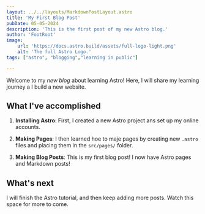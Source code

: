 ```yaml
---
layout: ../../layouts/MarkdownPostLayout.astro
title: 'My First Blog Post'
pubDate: 05-05-2024
description: 'This is the first post of my new Astro blog.'
author: 'FootRoot'
image:
    url: 'https://docs.astro.build/assets/full-logo-light.png'
    alt: 'The full Astro Logo.'
tags: ["astro", "blogging","learning in public"]

---
```


Welcome to my _new blog_ about learning Astro! Here, I will share my learning journey a I build a new website.

## What I've accomplished

1. **Installing Astro**: First, I created a new Astro project ans set up my online accounts.

2. **Making Pages**: I then learned hoe to maje pages by creating new `.astro` files and placing them in the `src/pages/` folder.

3. **Making Blog Posts**: This is my first blog post! I now have Astro pages and Markdown posts!

## What's next

I will finish the Astro tutorial, and then keep adding more posts. Watch this space for more to come.